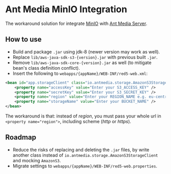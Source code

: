 # Ant Media MinIO Integration
The workaround solution for integrate [MinIO](https://min.io) with [Ant Media Server](https://antmedia.io).

## How to use
- Build and package `.jar` using jdk-8 (newer version may work as well).
- Replace `lib/aws-java-sdk-s3-{version}.jar` with previous built `.jar`.
- Remove `lib/aws-java-sdk-core-{version}.jar` as well (to mitigate bean's class definition conflict).
- Insert the following to `webapps/{appName}/WEB-INF/red5-web.xml`:
```xml
<bean id="app.storageClient" class="io.antmedia.storage.AmazonS3StorageClient">
    <property name="accessKey" value="Enter your S3_ACCESS_KEY" />
    <property name="secretKey" value="Enter your S3_SECRET_KEY" />
    <property name="region" value="Enter your REGION_NAME e.g. eu-central-1" />
    <property name="storageName" value="Enter your BUCKET_NAME" />
</bean>
```
The workaround is that: instead of *region*, you must pass your whole url in `<property name="region">`, including scheme (*http* or *https*).

## Roadmap
- Reduce the risks of replacing and deleting the `.jar` files, by write another class instead of `io.antmedia.storage.AmazonS3StorageClient` and mocking `AmazonS3`.
- Migrate settings to `webapps/{appName}/WEB-INF/red5-web.properties`.

